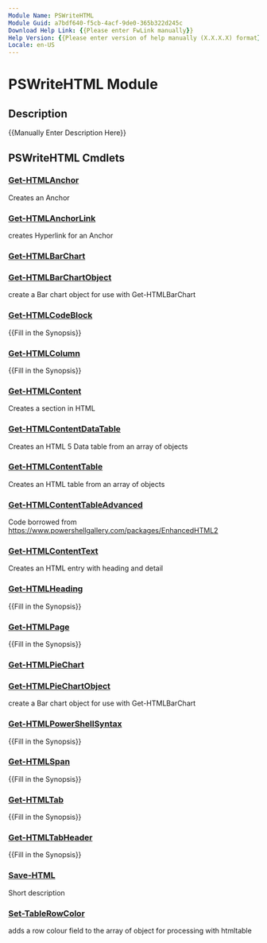 ```yaml
---
Module Name: PSWriteHTML
Module Guid: a7bdf640-f5cb-4acf-9de0-365b322d245c
Download Help Link: {{Please enter FwLink manually}}
Help Version: {{Please enter version of help manually (X.X.X.X) format}}
Locale: en-US
---
```


# PSWriteHTML Module
## Description
{{Manually Enter Description Here}}

## PSWriteHTML Cmdlets
### [Get-HTMLAnchor](Get-HTMLAnchor.md)
Creates an Anchor

### [Get-HTMLAnchorLink](Get-HTMLAnchorLink.md)
creates Hyperlink for an Anchor

### [Get-HTMLBarChart](Get-HTMLBarChart.md)


### [Get-HTMLBarChartObject](Get-HTMLBarChartObject.md)
create a Bar chart object for use with Get-HTMLBarChart

### [Get-HTMLCodeBlock](Get-HTMLCodeBlock.md)
{{Fill in the Synopsis}}

### [Get-HTMLColumn](Get-HTMLColumn.md)
{{Fill in the Synopsis}}

### [Get-HTMLContent](Get-HTMLContent.md)
Creates a section in HTML

### [Get-HTMLContentDataTable](Get-HTMLContentDataTable.md)
Creates an HTML 5 Data table from an array of objects

### [Get-HTMLContentTable](Get-HTMLContentTable.md)
Creates an HTML table from an array of objects

### [Get-HTMLContentTableAdvanced](Get-HTMLContentTableAdvanced.md)
Code borrowed from https://www.powershellgallery.com/packages/EnhancedHTML2

### [Get-HTMLContentText](Get-HTMLContentText.md)
Creates an HTML entry with heading and detail

### [Get-HTMLHeading](Get-HTMLHeading.md)
{{Fill in the Synopsis}}

### [Get-HTMLPage](Get-HTMLPage.md)
{{Fill in the Synopsis}}

### [Get-HTMLPieChart](Get-HTMLPieChart.md)


### [Get-HTMLPieChartObject](Get-HTMLPieChartObject.md)
create a Bar chart object for use with Get-HTMLBarChart

### [Get-HTMLPowerShellSyntax](Get-HTMLPowerShellSyntax.md)
{{Fill in the Synopsis}}

### [Get-HTMLSpan](Get-HTMLSpan.md)
{{Fill in the Synopsis}}

### [Get-HTMLTab](Get-HTMLTab.md)
{{Fill in the Synopsis}}

### [Get-HTMLTabHeader](Get-HTMLTabHeader.md)
{{Fill in the Synopsis}}

### [Save-HTML](Save-HTML.md)
Short description

### [Set-TableRowColor](Set-TableRowColor.md)
adds a row colour field to the array of object for processing with htmltable

